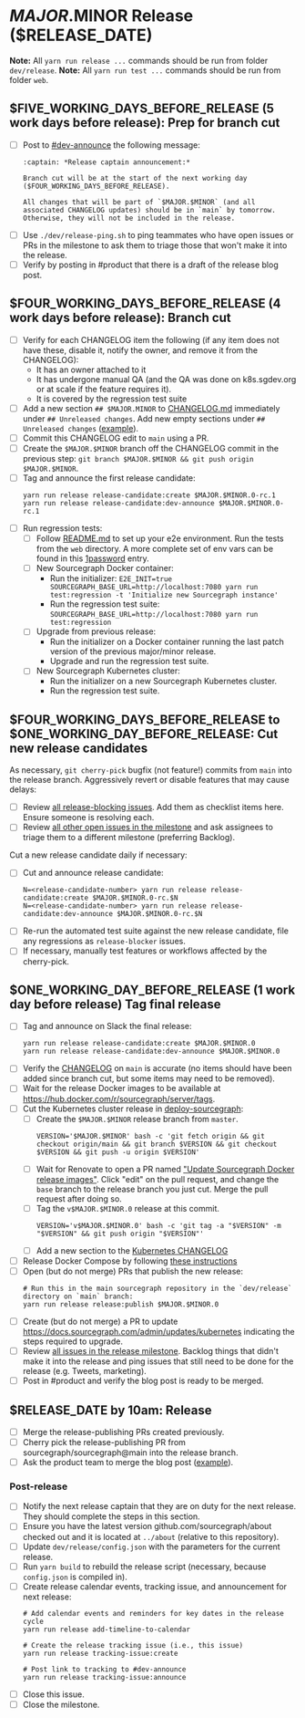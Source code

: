 <!--
DO NOTE COPY THIS ISSUE TEMPLATE MANUALLY. Use `yarn run release tracking-issue:create` from the
`dev/release` directory in the main repository to create a release tracking issue, instead.

Arguments:
- $MAJOR
- $MINOR
- $RELEASE_DATE
- $FIVE_WORKING_DAYS_BEFORE_RELEASE
- $FOUR_WORKING_DAYS_BEFORE_RELEASE
- $ONE_WORKING_DAY_BEFORE_RELEASE
-->

# $MAJOR.$MINOR Release ($RELEASE_DATE)

**Note:** All `yarn run release ...` commands should be run from folder `dev/release`.
**Note:** All `yarn run test ...` commands should be run from folder `web`.

## $FIVE_WORKING_DAYS_BEFORE_RELEASE (5 work days before release): Prep for branch cut

- [ ] Post to [#dev-announce](https://app.slack.com/client/T02FSM7DL/C0EPTDE9L) the following message:
  ```
  :captain: *Release captain announcement:*

  Branch cut will be at the start of the next working day ($FOUR_WORKING_DAYS_BEFORE_RELEASE).

  All changes that will be part of `$MAJOR.$MINOR` (and all associated CHANGELOG updates) should be in `main` by tomorrow. Otherwise, they will not be included in the release.
  ```
- [ ] Use `./dev/release-ping.sh` to ping teammates who have open issues or PRs in the milestone to
  ask them to triage those that won't make it into the release.
- [ ] Verify by posting in #product that there is a draft of the release blog post.

## $FOUR_WORKING_DAYS_BEFORE_RELEASE (4 work days before release): Branch cut

- [ ] Verify for each CHANGELOG item the following (if any item does not have these, disable it,
  notify the owner, and remove it from the CHANGELOG):
  - It has an owner attached to it
  - It has undergone manual QA (and the QA was done on k8s.sgdev.org or at scale if the feature requires it).
  - It is covered by the regression test suite
- [ ] Add a new section `## $MAJOR.MINOR` to [CHANGELOG.md](https://github.com/sourcegraph/sourcegraph/blob/main/CHANGELOG.md#unreleased) immediately under `## Unreleased changes`. Add new empty sections under `## Unreleased changes` ([example](https://github.com/sourcegraph/sourcegraph/pull/2323)).
- [ ] Commit this CHANGELOG edit to `main` using a PR. 
- [ ] Create the `$MAJOR.$MINOR` branch off the CHANGELOG commit in the previous step: `git branch $MAJOR.$MINOR && git push origin $MAJOR.$MINOR`.
- [ ] Tag and announce the first release candidate:
  ```
  yarn run release release-candidate:create $MAJOR.$MINOR.0-rc.1
  yarn run release release-candidate:dev-announce $MAJOR.$MINOR.0-rc.1
  ```
- [ ] Run regression tests:
  - [ ] Follow [README.md](https://github.com/sourcegraph/sourcegraph/blob/main/web/src/regression/README.md) to set up your e2e environment. 
        Run the tests from the `web` directory. A more complete set of env vars can be found in this
        [1password](https://team-sourcegraph.1password.com/vaults/dnrhbauihkhjs5ag6vszsme45a/allitems/gm5dfflq6sfclmotneuayfdj5q) entry.
  - [ ] New Sourcegraph Docker container:
    - Run the initializer: `E2E_INIT=true SOURCEGRAPH_BASE_URL=http://localhost:7080 yarn run test:regression -t 'Initialize new Sourcegraph instance'`
    - Run the regression test suite: `SOURCEGRAPH_BASE_URL=http://localhost:7080 yarn run test:regression`
  - [ ] Upgrade from previous release:
    - Run the initializer on a Docker container running the last patch version of the previous major/minor release.
    - Upgrade and run the regression test suite.
  - [ ] New Sourcegraph Kubernetes cluster:
    - Run the initializer on a new Sourcegraph Kubernetes cluster.
    - Run the regression test suite.

## $FOUR_WORKING_DAYS_BEFORE_RELEASE to $ONE_WORKING_DAY_BEFORE_RELEASE: Cut new release candidates

As necessary, `git cherry-pick` bugfix (not feature!) commits from `main` into the release branch.
Aggressively revert or disable features that may cause delays:

- [ ] Review [all release-blocking issues](https://github.com/issues?utf8=%E2%9C%93&q=is%3Aopen+is%3Aissue+archived%3Afalse+org%3Asourcegraph+label%3Arelease-blocker). Add them as checklist items here. Ensure someone is resolving each.
- [ ] Review [all other open issues in the milestone](https://github.com/issues?utf8=%E2%9C%93&q=is%3Aopen+is%3Aissue+archived%3Afalse+org%3Asourcegraph+-label%3Arelease-blocker+milestone%3A$MAJOR.$MINOR) and ask assignees to triage them to a different milestone (preferring Backlog).

Cut a new release candidate daily if necessary:

- [ ] Cut and announce release candidate:
  ```
  N=<release-candidate-number> yarn run release release-candidate:create $MAJOR.$MINOR.0-rc.$N
  N=<release-candidate-number> yarn run release release-candidate:dev-announce $MAJOR.$MINOR.0-rc.$N
  ```
- [ ] Re-run the automated test suite against the new release candidate, file any regressions as
  `release-blocker` issues.
- [ ] If necessary, manually test features or workflows affected by the cherry-pick.

## $ONE_WORKING_DAY_BEFORE_RELEASE (1 work day before release) Tag final release

- [ ] Tag and announce on Slack the final release:
  ```
  yarn run release release-candidate:create $MAJOR.$MINOR.0
  yarn run release release-candidate:dev-announce $MAJOR.$MINOR.0
  ```
- [ ] Verify the [CHANGELOG](https://github.com/sourcegraph/sourcegraph/blob/main/CHANGELOG.md) on
  `main` is accurate (no items should have been added since branch cut, but some items may need to
  be removed).
- [ ] Wait for the release Docker images to be available at https://hub.docker.com/r/sourcegraph/server/tags.
- [ ] Cut the Kubernetes cluster release in [deploy-sourcegraph](https://github.com/sourcegraph/deploy-sourcegraph):
    - [ ] Create the `$MAJOR.$MINOR` release branch from `master`.
        ```
        VERSION='$MAJOR.$MINOR' bash -c 'git fetch origin && git checkout origin/main && git branch $VERSION && git checkout $VERSION && git push -u origin $VERSION'
        ```
    - [ ] Wait for Renovate to open a PR named ["Update Sourcegraph Docker release images"](https://github.com/sourcegraph/deploy-sourcegraph/pulls?q=is%3Apr+in%3Atitle+%22Update+Sourcegraph+Docker+images%22+is%3Aopen+). Click "edit" on the pull request, and change the `base` branch to the release branch you just cut. Merge the pull request after doing so.
    - [ ] Tag the `v$MAJOR.$MINOR.0` release at this commit.
        ```
        VERSION='v$MAJOR.$MINOR.0' bash -c 'git tag -a "$VERSION" -m "$VERSION" && git push origin "$VERSION"'
        ```
    - [ ] Add a new section to the [Kubernetes CHANGELOG](https://github.com/sourcegraph/sourcegraph/blob/main/doc/admin/updates/kubernetes.md)   
- [ ] Release Docker Compose by following [these instructions](https://github.com/sourcegraph/deploy-sourcegraph-docker/blob/master/RELEASING.md)
- [ ] Open (but do not merge) PRs that publish the new release:
  ```
  # Run this in the main sourcegraph repository in the `dev/release` directory on `main` branch:
  yarn run release release:publish $MAJOR.$MINOR.0
  ```
- [ ] Create (but do not merge) a PR to update https://docs.sourcegraph.com/admin/updates/kubernetes indicating the steps required to upgrade.
- [ ] Review [all issues in the release milestone](https://github.com/issues?utf8=%E2%9C%93&q=is%3Aopen+is%3Aissue+archived%3Afalse+org%3Asourcegraph+milestone%3A$MAJOR.$MINOR). Backlog things that didn't make it into the release and ping issues that still need to be done for the release (e.g. Tweets, marketing).
- [ ] Post in #product and verify the blog post is ready to be merged.

## $RELEASE_DATE by 10am: Release

- [ ] Merge the release-publishing PRs created previously.
- [ ] Cherry pick the release-publishing PR from sourcegraph/sourcegraph@main into the release branch.
- [ ] Ask the product team to merge the blog post ([example](https://github.com/sourcegraph/about/pull/83)).

### Post-release

- [ ] Notify the next release captain that they are on duty for the next release. They should complete the steps in this section.
- [ ] Ensure you have the latest version github.com/sourcegraph/about checked out and it is located
      at `../about` (relative to this repository).
- [ ] Update `dev/release/config.json` with the parameters for the current release.
- [ ] Run `yarn build` to rebuild the release script (necessary, because `config.json` is compiled in).
- [ ] Create release calendar events, tracking issue, and announcement for next release:
  ```
  # Add calendar events and reminders for key dates in the release cycle
  yarn run release add-timeline-to-calendar

  # Create the release tracking issue (i.e., this issue)
  yarn run release tracking-issue:create

  # Post link to tracking to #dev-announce
  yarn run release tracking-issue:announce
  ```
- [ ] Close this issue.
- [ ] Close the milestone.

